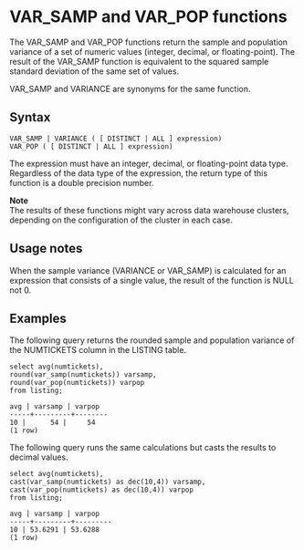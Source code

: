 # VAR\_SAMP and VAR\_POP functions<a name="r_VARIANCE_functions"></a>

 The VAR\_SAMP and VAR\_POP functions return the sample and population variance of a set of numeric values \(integer, decimal, or floating\-point\)\. The result of the VAR\_SAMP function is equivalent to the squared sample standard deviation of the same set of values\. 

VAR\_SAMP and VARIANCE are synonyms for the same function\. 

## Syntax<a name="r_VARIANCE_functions-syntax"></a>

```
VAR_SAMP | VARIANCE ( [ DISTINCT | ALL ] expression)
VAR_POP ( [ DISTINCT | ALL ] expression)
```

The expression must have an integer, decimal, or floating\-point data type\. Regardless of the data type of the expression, the return type of this function is a double precision number\. 

**Note**  
The results of these functions might vary across data warehouse clusters, depending on the configuration of the cluster in each case\. 

## Usage notes<a name="r_VARIANCE_usage_notes"></a>

When the sample variance \(VARIANCE or VAR\_SAMP\) is calculated for an expression that consists of a single value, the result of the function is NULL not 0\. 

## Examples<a name="r_VARIANCE_functions-examples"></a>

The following query returns the rounded sample and population variance of the NUMTICKETS column in the LISTING table\. 

```
select avg(numtickets),
round(var_samp(numtickets)) varsamp,
round(var_pop(numtickets)) varpop
from listing;

avg | varsamp | varpop
-----+---------+--------
10 |      54 |     54
(1 row)
```

The following query runs the same calculations but casts the results to decimal values\. 

```
select avg(numtickets),
cast(var_samp(numtickets) as dec(10,4)) varsamp,
cast(var_pop(numtickets) as dec(10,4)) varpop
from listing;

avg | varsamp | varpop
-----+---------+---------
10 | 53.6291 | 53.6288
(1 row)
```